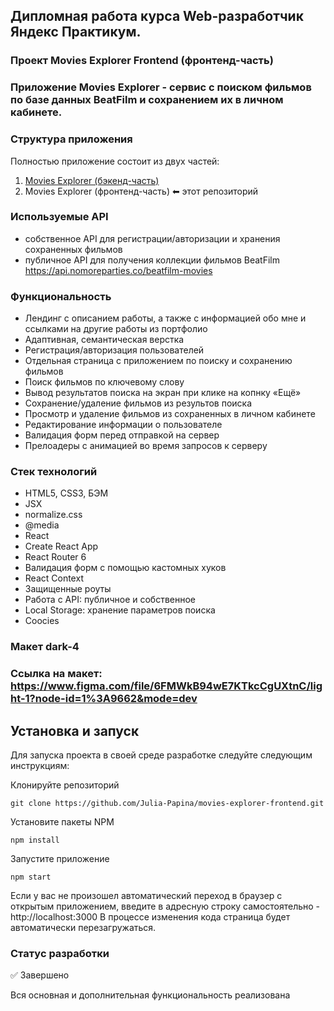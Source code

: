 ## Дипломная работа курса Web-разработчик Яндекс Практикум. 
### Проект Movies Explorer Frontend (фронтенд-часть)

### Приложение Movies Explorer - сервис с поиском фильмов по базе данных BeatFilm и сохранением их в личном кабинете.<br>

###  Структура приложения
Полностью приложение состоит из двух частей:

1. [Movies Explorer (бэкенд-часть)](https://github.com/Julia-Papina/movies-explorer-api)
2. Movies Explorer (фронтенд-часть) ⬅ этот репозиторий

###  Используемые API
- собственное API для регистрации/авторизации и хранения сохраненных фильмов
- публичное API для получения коллекции фильмов BeatFilm https://api.nomoreparties.co/beatfilm-movies
  
###  Функциональность
- Лендинг с описанием работы, а также с информацией обо мне и ссылками на другие работы из портфолио
- Адаптивная, семантическая верстка
- Регистрация/авторизация пользователей
- Отдельная страница с приложением по поиску и сохранению фильмов
- Поиск фильмов по ключевому слову
- Вывод результатов поиска на экран при клике на копнку «Ещё»
- Сохранение/удаление фильмов из результов поиска
- Просмотр и удаление фильмов из сохраненных в личном кабинете
- Редактирование информации о пользователе
- Валидация форм перед отправкой на сервер
- Прелоадеры с анимацией во время запросов к серверу

###  Стек технологий
- HTML5, CSS3, БЭМ
- JSX
- normalize.css
- @media
- React
- Create React App
- React Router 6
- Валидация форм с помощью кастомных хуков
- React Context
- Защищенные роуты
- Работа с API: публичное и собственное
- Local Storage: хранение параметров поиска
- Coocies

### Макет dark-4
###  Ссылка на макет: https://www.figma.com/file/6FMWkB94wE7KTkcCgUXtnC/light-1?node-id=1%3A9662&mode=dev


## Установка и запуск

Для запуска проекта в своей среде разработке следуйте следующим инструкциям:

Клонируйте репозиторий
```
git clone https://github.com/Julia-Papina/movies-explorer-frontend.git
```
Установите пакеты NPM
```
npm install
```
Запустите приложение
```
npm start
```
Если у вас не произошел автоматический переход в браузер с открытым приложением, введите в адресную строку самостоятельно - http://localhost:3000
В процессе изменения кода страница будет автоматически перезагружаться.
  
###  Статус разработки
✅ Завершено

Вся основная и дополнительная функциональность реализована
